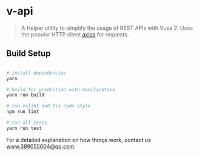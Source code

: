 # v-api

> A Helper utility to simplify the usage of REST APIs with Vuex 2. Uses the popular HTTP client [axios](https://github.com/mzabriskie/axios) for requests. 

## Build Setup

``` bash

# install dependencies
yarn

# build for production with minification
yarn run build

# run eslint and fix code style
npm run lint

# run all tests
yarn run test

```

For a detailed explanation on how things work, contact us <www.389055604@qq.com>.
